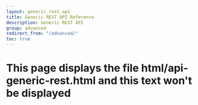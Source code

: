 ```yaml
---
layout: generic_rest_api
title: Generic REST API Reference
description: Generic REST API
group: advanced
redirect_from: "/advanced/"
toc: true
---
```


# This page displays the file html/api-generic-rest.html and this text won't be displayed